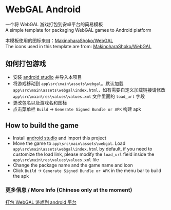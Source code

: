 # WebGAL Android

一个将 WebGAL 游戏打包到安卓平台的简易模板  
A simple template for packaging WebGAL games to Android platform

本模板使用的图标来自：[MakinoharaShoko/WebGAL](https://github.com/MakinoharaShoko/WebGAL)  
The icons used in this template are from: [MakinoharaShoko/WebGAL](https://github.com/MakinoharaShoko/WebGAL)

## 如何打包游戏

* 安装 [android studio](https://developer.android.com/studio) 并导入本项目
* 将游戏移动到 `app\src\main\assets\webgal`。默认加载 `app\src\main\assets\webgal\index.html`，如有需要自定义加载链接请修改 `app\src\main\res\values\values.xml` 文件里面的 `load_url` 字段
* 更改包名以及游戏名和图标
* 点击菜单栏 `Build` -> `Generate Signed Bundle or APK` 构建 apk

## How to build the game

* Install [android studio](https://developer.android.com/studio) and import this project
* Move the game to `app\src\main\assets\webgal`. Load `app\src\main\assets\webgal\index.html` by default, if you need to customize the load link, please modify the `load_url` field inside the `app\src\main\res\values\values.xml` file
* Change the package name and the game name and icon
* Click `Build` -> `Generate Signed Bundle or APK` in the menu bar to build the apk

### 更多信息 / More Info (Chinese only at the moment)

[打包 WebGAL 游戏到 android 平台](https://docs.openwebgal.com/guide/android.html)
